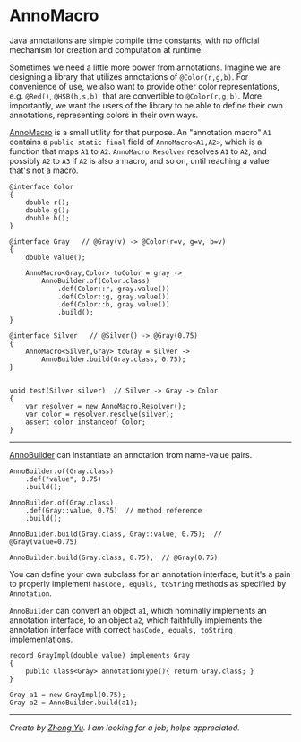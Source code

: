 
# AnnoMacro

Java annotations are simple compile time constants, with no official mechanism
for creation and computation at runtime.

Sometimes we need a little more power from annotations. Imagine we are designing 
a library that utilizes annotations of `@Color(r,g,b)`.
For convenience of use, we also want to provide other color representations,
e.g. `@Red()`, `@HSB(h,s,b)`, that are convertible to `@Color(r,g,b)`. 
More importantly, we want the users of the library
to be able to define their own annotations, representing colors in their own ways.

[AnnoMacro](../rekex-grammar/src/main/java/org/rekex/annomacro/AnnoMacro.java) 
is a small utility for that purpose. An "annotation macro" `A1` 
contains a `public static final` field of `AnnoMacro<A1,A2>`,
which is a function that maps `A1` to `A2`.
`AnnoMacro.Resolver` resolves `A1` to `A2`, and possibly `A2` to `A3`
if `A2` is also a macro, and so on, until reaching a value that's not a macro.

    @interface Color
    {
        double r();
        double g();
        double b();
    }
    
    @interface Gray   // @Gray(v) -> @Color(r=v, g=v, b=v)
    {
        double value();
                
        AnnoMacro<Gray,Color> toColor = gray -> 
            AnnoBuilder.of(Color.class)
                .def(Color::r, gray.value())
                .def(Color::g, gray.value())
                .def(Color::b, gray.value())
                .build();
    }
    
    @interface Silver   // @Silver() -> @Gray(0.75)
    {
        AnnoMacro<Silver,Gray> toGray = silver ->
            AnnoBuilder.build(Gray.class, 0.75);
    }

    
    void test(Silver silver)  // Silver -> Gray -> Color
    {
        var resolver = new AnnoMacro.Resolver(); 
        var color = resolver.resolve(silver);
        assert color instanceof Color;
    }

---

[AnnoBuilder](../rekex-common_util/src/main/java/org/rekex/common_util/AnnoBuilder.java) 
can instantiate an annotation from name-value pairs.

    AnnoBuilder.of(Gray.class)
        .def("value", 0.75)
        .build();

    AnnoBuilder.of(Gray.class)
        .def(Gray::value, 0.75)  // method reference
        .build();

    AnnoBuilder.build(Gray.class, Gray::value, 0.75);  // @Gray(value=0.75) 

    AnnoBuilder.build(Gray.class, 0.75);  // @Gray(0.75)


You can define your own subclass for an annotation interface, 
but it's a pain to properly implement `hasCode, equals, toString` methods
as specified by `Annotation`.

`AnnoBuilder` can convert an object `a1`, which nominally implements an annotation
interface, to an object `a2`, which faithfully implements the annotation interface
with correct `hasCode, equals, toString` implementations. 
                                                      
    record GrayImpl(double value) implements Gray
    {
        public Class<Gray> annotationType(){ return Gray.class; }
    }

    Gray a1 = new GrayImpl(0.75);
    Gray a2 = AnnoBuilder.build(a1);



----
*Create by [Zhong Yu](http://zhong-j-yu.github.io).
I am looking for a job; helps appreciated.*
